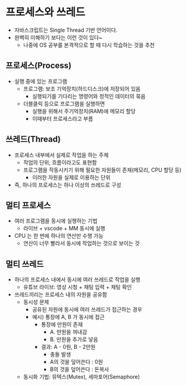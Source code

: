 # 프로세스와 쓰레드

- 자바스크립트는 Single Thread 기반 언어이다.
- 완벽히 이해하기 보다는 이런 것이 있다~
  - 나중에 OS 공부를 본격적으로 할 때 다시 학습하는 것을 추천


## 프로세스(Process)
- 실행 중에 있는 프로그램
  - 프로그램: 보조 기억장치(하드디스크)에 저장되어 있음
    - 실행되기를 기다리는 명령어와 정적인 데이터의 묶음
  - 더블클릭 등으로 프로그램을 실행하면
    - 실행을 위해서 주기억장치(RAM)에 메모리 할당
    - 이때부터 프로세스라고 부름


## 쓰레드(Thread)
- 프로세스 내부에서 실제로 작업을 하는 주체
  - 작업의 단위, 흐름이라고도 표현함
  - 프로그램을 작동시키기 위해 필요한 자원들이 존재(메모리, CPU 할당 등)
    - 이러한 자원을 실제로 이용하는 단위
- 즉, 하나의 프로세스는 하나 이상의 쓰레드로 구성


## 멀티 프로세스
- 여러 프로그램을 동시에 실행하는 기법
  - 라이브 + vscode + MM 동시에 실행
- CPU 는 한 번에 하나의 연산만 수행 가능
  - 연산이 너무 빨라서 동시에 작업하는 것으로 보이는 것


## 멀티 쓰레드
- 하나의 프로세스 내에서 동시에 여러 쓰레드로 작업을 실행
  - 유튜브 라이브: 영상 시청 + 채팅 입력 + 채팅 확인
- 쓰레드끼리는 프로세스 내의 자원을 공유함
  - 동시성 문제
    - 공유된 자원에 동시에 여러 쓰레드가 접근하는 경우
    - 예시) 통장에 A, B 가 동시에 접근
      - 통장에 만원이 존재
        - A. 만원을 꺼내감
        - B. 만원을 추가로 넣음
      - 결과: A - 0원, B - 2만원
        - 충돌 발생
        - A의 것을 덮어쓴다 : 0원
        - B의 것을 덮어쓴다 : 돈복사
  - 동시화 기법: 뮤텍스(Mutex), 세마포어(Semaphore)

